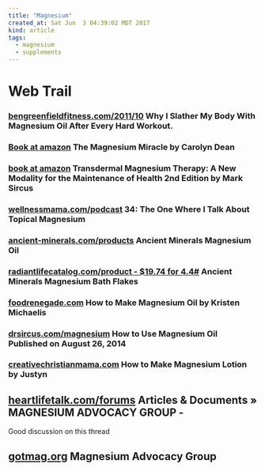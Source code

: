 ```yaml
---
title: "Magnesium"
created_at: Sat Jun  3 04:39:02 MDT 2017
kind: article
tags:
  - magnesium
  - supplements
---
```


<h1>Web Trail</h1>

<h3>
  <a href="https://bengreenfieldfitness.com/2011/10/why-i-slather-my-body-with-magnesium-oil-after-every-hard-workout/" target="_blank">bengreenfieldfitness.com/2011/10</a>
  Why I Slather My Body With Magnesium Oil After Every Hard Workout.
</h3>

<h3>
  <a href="https://www.amazon.com/Magnesium-Miracle-Revised-Updated/dp/034549458X" target="_blank">Book at amazon</a>
  The Magnesium Miracle by Carolyn Dean 
</h3>

<h3>
  <a href="https://www.amazon.com/Transdermal-Magnesium-Therapy-Modality-Maintenance/dp/1450283543" target="_blank">book at amazon</a>
  Transdermal Magnesium Therapy: A New Modality for the Maintenance of Health 2nd Edition by Mark Sircus
</h3>

<h3>
  <a href="https://wellnessmama.com/podcast/topical-magnesium/" target="_blank">wellnessmama.com/podcast</a>
  34: The One Where I Talk About Topical Magnesium
</h3>

<h3>
  <a href="http://www.ancient-minerals.com/products/magnesium-oil/" target="_blank">ancient-minerals.com/products</a>
  Ancient Minerals Magnesium Oil
</h3>

<h3>
  <a href="http://www.radiantlifecatalog.com/product/ancient-minerals-magnesium-bath-flakes/salts-minerals/?a=58535" target="_blank">radiantlifecatalog.com/product - $19.74 for 4.4#</a>
  Ancient Minerals Magnesium Bath Flakes
</h3>

<h3>
  <a href="http://www.foodrenegade.com/how-make-magnesium-oil/" target="_blank">foodrenegade.com</a>
  How to Make Magnesium Oil by Kristen Michaelis
</h3>

<h3>
  <a href="http://drsircus.com/magnesium/use-magnesium-oil/" target="_blank">drsircus.com/magnesium</a>
  How to Use Magnesium Oil Published on August 26, 2014 
</h3>

<h3>
  <a href="http://creativechristianmama.com/how-to-make-magnesium-oil-lotion/" target="_blank">creativechristianmama.com</a>
  How to Make Magnesium Lotion by Justyn	
</h3>

<h2>
  <a href="http://heartlifetalk.com/forums/default.aspx?g=posts&t=28329#post58095" target="_blank">heartlifetalk.com/forums</a>
  Articles & Documents  »  MAGNESIUM ADVOCACY GROUP -
</h2>

Good discussion on this thread

<h2>
  <a href="http://gotmag.org/how-to-restore-magnesium/" target="_blank">gotmag.org</a>
  Magnesium Advocacy Group
</h2>

<!--
html boilerplate
<a href="" target="_blank"></a>
<a name=""></a>
<img src="" width="400px">
<ul>
  <li></li>
</ul>
<pre>
</pre>
<pre><code>
</code></pre>
<math xmlns='http://www.w3.org/1998/Math/MathML' display='block'>
</math>
-->
